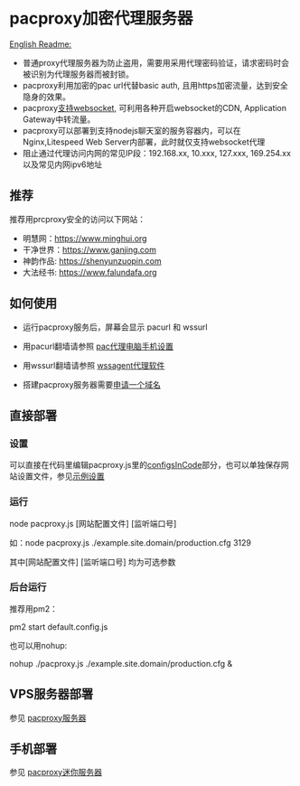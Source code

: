 # pacproxy加密代理服务器

[English Readme:](\/documents\/README_EN\.md)
* 普通proxy代理服务器为防止盗用，需要用采用代理密码验证，请求密码时会被识别为代理服务器而被封锁。
* pacproxy利用加密的pac url代替basic auth, 且用https加密流量，达到安全隐身的效果。
* pacproxy[支持websocket](https://github.com/httpgate/wssproxy-agent), 可利用各种开启websocket的CDN, Application Gateway中转流量。
* pacproxy可以部署到支持nodejs聊天室的服务容器内，可以在Nginx,Litespeed Web Server内部署，此时就仅支持websocket代理
* 阻止通过代理访问内网的常见IP段：192.168.xx, 10.xxx, 127.xxx, 169.254.xx 以及常见内网ipv6地址


## 推荐

推荐用prcproxy安全的访问以下网站：
* 明慧网：https://www.minghui.org
* 干净世界：https://www.ganjing.com
* 神韵作品: https://shenyunzuopin.com
* 大法经书: https://www.falundafa.org


## 如何使用

* 运行pacproxy服务后，屏幕会显示 pacurl 和 wssurl

* 用pacurl翻墙请参照 [pac代理电脑手机设置](\/documents\/DeviceSetting_ZH\.md)

* 用wssurl翻墙请参照 [wssagent代理软件](https://github.com/httpgate/wssproxy-agent)

* 搭建pacproxy服务器需要[申请一个域名](\/documents\/About_Domain_ZH.md)


## 直接部署

### 设置

可以直接在代码里编辑pacproxy.js里的[configsInCode](pacproxy\.js)部分，也可以单独保存网站设置文件，参见[示例设置](example.site.domain)

### 运行

node pacproxy.js [网站配置文件] [监听端口号]

如：node pacproxy.js ./example.site.domain/production.cfg 3129

其中[网站配置文件] [监听端口号] 均为可选参数


### 后台运行

推荐用pm2：

pm2 start default.config.js

也可以用nohup:

nohup ./pacproxy.js ./example.site.domain/production.cfg &


## VPS服务器部署

参见 [pacproxy服务器](https://github.com/httpgate/pacproxy-server)


## 手机部署

参见 [pacproxy迷你服务器](https://github.com/httpgate/pacproxy-miniserver)

